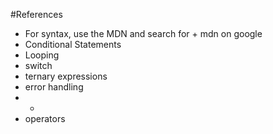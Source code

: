 #References

 - For syntax, use the MDN and search for <term> + mdn on google
 - Conditional Statements
 - Looping
 - switch
 - ternary expressions
 - error handling
 - +
 - operators

